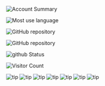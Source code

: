 ![Account Summary](https://github-stats.ubrong.com/api?username=ethanYaoyx&amp;show_icons=true;theme=cobalt)

![Most use language](https://github-stats.ubrong.com/api/top-langs/?username=ethanYaoyx&amp;layout=compact&amp;theme=tokyonight)

![GitHub repository](https://github-stats.ubrong.com/api/pin/?username=ethanYaoyx&amp;repo=ethanYaoyx-Image_Generation_for_Medical_Application_Dog_hip&amp;theme=dark)

![GitHub repository](https://github-stats.ubrong.com/api/pin/?username=ethanYaoyx&amp;repo=Dog_heart_Classification&amp;theme=dark)

![github Status](https://stats.justsong.cn/api/github?username=ethanYaoyx&amp;theme=dark&amp;lang=en)

![Visitor Count](https://profile-counter.glitch.me/{ethanYaoyx}/count.svg)

![tip](https://badgen.net/badge/github/1.0.0/green?icon=github)
![tip](https://badgen.net/badge/python/1.0.0/green?icon=packagephobia)
![tip](https://badgen.net/badge/pytorch/1.0.0/green?icon=packagephobia)
![tip](https://badgen.net/badge/pandas/1.0.0/green?icon=packagephobia)
![tip](https://badgen.net/badge/diffusers/1.0.0/green?icon=packagephobia)
![tip](https://badgen.net/badge/huggingface/1.0.0/green?icon=packagephobia)
![tip](https://badgen.net/badge/transformers/1.0.0/green?icon=packagephobia)
<!--
![GitHub repository](https://github-stats.ubrong.com/api/pin/?username=ethanYaoyx&amp;repo=Dog_heart_Classification&amp;theme=dark)
**ethanYaoyx/ethanYaoyx** is a ✨ _special_ ✨ repository because its `README.md` (this file) appears on your GitHub profile.

Here are some ideas to get you started:

- 🔭 I’m currently working on ...
- 🌱 I’m currently learning ...
- 👯 I’m looking to collaborate on ...
- 🤔 I’m looking for help with ...
- 💬 Ask me about ...
- 📫 How to reach me: ...
- 😄 Pronouns: ...
- ⚡ Fun fact: ...
-->
